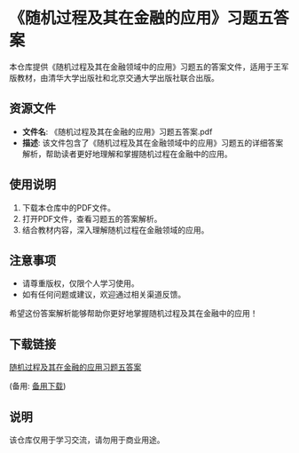 # 《随机过程及其在金融的应用》习题五答案

本仓库提供《随机过程及其在金融领域中的应用》习题五的答案文件，适用于王军版教材，由清华大学出版社和北京交通大学出版社联合出版。

## 资源文件

- **文件名**: 《随机过程及其在金融的应用》习题五答案.pdf
- **描述**: 该文件包含了《随机过程及其在金融领域中的应用》习题五的详细答案解析，帮助读者更好地理解和掌握随机过程在金融中的应用。

## 使用说明

1. 下载本仓库中的PDF文件。
2. 打开PDF文件，查看习题五的答案解析。
3. 结合教材内容，深入理解随机过程在金融领域的应用。

## 注意事项

- 请尊重版权，仅限个人学习使用。
- 如有任何问题或建议，欢迎通过相关渠道反馈。

希望这份答案解析能够帮助你更好地掌握随机过程及其在金融中的应用！

## 下载链接
[随机过程及其在金融的应用习题五答案](https://pan.quark.cn/s/6fb83117041d) 

(备用: [备用下载](https://pan.baidu.com/s/1BmsGGIT0ISKvoeOKl5h67Q?pwd=1234))

## 说明

该仓库仅用于学习交流，请勿用于商业用途。
